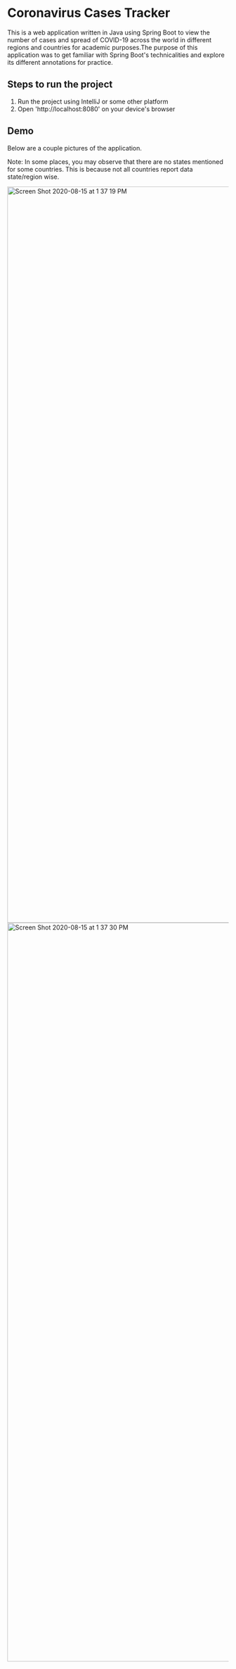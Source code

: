 # Coronavirus Cases Tracker
This is a web application written in Java using Spring Boot to view the number of cases and spread of COVID-19 across the world in different regions and countries for academic purposes.The purpose of this application was to get familiar with Spring Boot's technicalities and explore its different annotations for practice. 

## Steps to run the project
1. Run the project using IntelliJ or some other platform
2. Open 'http://localhost:8080' on your device's browser

## Demo
Below are a couple pictures of the application.

Note: In some places, you may observe that there are no states mentioned for some countries. This is because not all countries report data state/region wise.

<img width="1674" alt="Screen Shot 2020-08-15 at 1 37 19 PM" src="https://user-images.githubusercontent.com/54602672/90308352-99b32200-defc-11ea-9f6b-bfe8f1d94f17.png">


<img width="1680" alt="Screen Shot 2020-08-15 at 1 37 30 PM" src="https://user-images.githubusercontent.com/54602672/90308353-9b7ce580-defc-11ea-8ec1-877cd0aee5de.png">
